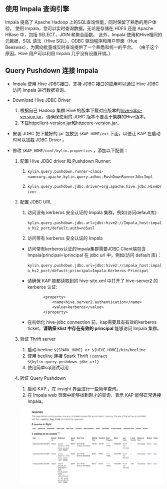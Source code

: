 ## 使用 Impala 查询引擎

  Impala 提高了 Apache Hadoop 上的SQL查询性能，同时保留了熟悉的用户体验。 使用 Impala，您可以实时查询数据，无论是存储在 HDFS 还是 Apache HBase 中，包括 SELECT，JOIN 和聚合函数。 此外，Impala 使用和Hive相同的元数据，SQL 语法（Hive SQL），ODBC 驱动程序和用户界面（Hue Beeswax），为面向批量或实时查询提供了一个熟悉和统一的平台。 （由于这个原因，Hive 用户可以利用 Impala 几乎没有设置开销。）

## Query Pushdown 连接 Impala
* Impala 使用 Hive JDBC接口，支持 JDBC 接口的应用可以通过 Hive JDBC 访问 Impala 进行数据查询。

* Download Hive JDBC Driver
  1. 根据自己 Hadoop 集群 Hive 的版本下载对应版本的[hive-jdbc-version.jar](hive-jdbc.jarhttps://mvnrepository.com/artifact/org.apache.hive/hive-jdbc)，请确保使用的 JDBC 版本不要高于集群的Hive版本。
  2. 下载[httpclient-version.jar](https://mvnrepository.com/artifact/org.apache.httpcomponents/httpclient)和[httpcore-version.jar](https://mvnrepository.com/artifact/org.apache.httpcomponents/httpcore)。

* 安装 JDBC
  把下载好的 jar 包放到 `$KAP_HOME/ext` 下面，以便让 KAP 在启动时可以加载 JDBC Driver 。

* 修改 `$KAP_HOME/conf/kylin.properties` ，添加以下配置：

  1. 配置 Hive JDBC driver 和 Pushdown Runner:

     1. ```kylin.query.pushdown.runner-class-name=org.apache.kylin.query.adhoc.PushDownRunnerJdbcImpl```

     2. ```kylin.query.pushdown.jdbc.driver=org.apache.hive.jdbc.HiveDriver```


  2. 配置 JDBC URL

     1. 访问没有 kerberos 安全认证的 Impala 集群，例如(访问default库):

        ```kylin.query.pushdown.jdbc.url=jdbc:hive2://Impala_host:impala_hs2_port/default;auth=noSasl```

     2. 访问带有 kerberos 安全认证的 Impala
       + 访问带有kerberos认证的Impala集群需要JDBC Client端包含 Impala(principal=<Impala-Kerberos-Principal>)principal 在 jdbc url 中，例如(访问 default 库)：

           ```kylin.query.pushdown.jdbc.url=jdbc:hive2://impala_host:impala_hs2_port/default;principal=Impala-Kerberos-Principal```


        + 请确保 KAP 能都读取到的 hive-site.xml 中打开了 hive-server2 的 kerberos 认证:
            ```
                   <property>
                       <name>hive.server2.authentication</name>
                       <value>kerberos</value>
                   </property>
             ```
        + 在初始化 hive-jdbc connection 前，kap需要具有有效的kerberos ticket，**请确保 klist 中存在有效的 principal** 能够访问 Impala 集群。
  3. 验证 Thrift server
     1. 启动 beeline ```${SPARK_HOME} or ${HIVE_HOME}/bin/beeline```
     2. 使用 beeline 连接 Spark Thrift ```!connect  ${kylin.query.pushdown.jdbc.url}```
     3. 使用简单sql测试可用
  4. 验证 Query Pushdown
     1. 启动 KAP ，在 insight 界面进行一些简单查询。
     2. 在 Impala web 页面中能够找到刚才的查询，表示 KAP 能够正常连接 Impala。

      ![](query_pushdown_images/query_pushdown_impala.png)





